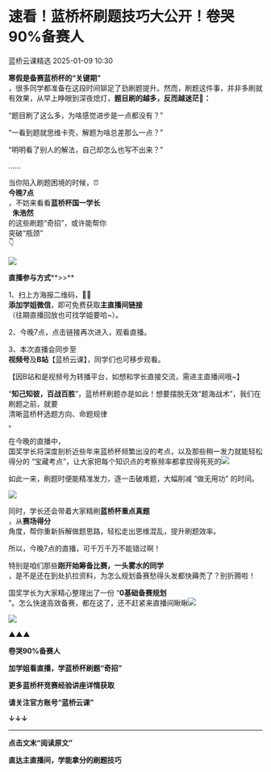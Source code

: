 #  速看！蓝桥杯刷题技巧大公开！卷哭90%备赛人   
 蓝桥云课精选   2025-01-09 10:30  
  
**寒假是备赛蓝桥杯的“关键期”**  
，很多同学都准备在这段时间铆足了劲刷题提升。然而，刷题这件事，并非多刷就有效果，从早上睁眼到深夜熄灯，**题目刷的越多，反而越迷茫🤯：**  
  
“题目刷了这么多，为啥感觉进步是一点都没有？”  
  
“一看到题就思维卡壳，解题为啥总差那么一点？”  
  
“明明看了别人的解法，自己却怎么也写不出来？”  
  
......  
  
当你陷入刷题困境的时候，⏰  
**今晚7点**  
，不妨来看看**蓝桥杯国一学长**  
  **朱浩然**  
的这些刷题“奇招”，或许能帮你  
突破“瓶颈”  
👇  
  
![](https://mmbiz.qpic.cn/sz_mmbiz_png/D9Zsv9GbQbzZco97y9e8cU3t6qbc6eMMwrwRBZtfib6USKAjAUZgq6ZWVTGpFz9Bdp9pBZ9dSMvGVIvfRvwVNicg/640?wx_fmt=png&from=appmsg "")  
  
  
**直播参与方式****>>**  
  
  
1、扫上方海报二维码，🙋‍♀️  
**添加学姐微信**，即可免费获取**主直播间链接**  
（往期直播回放也可找学姐要哈~）。   
  
2、今晚7点，点击链接再次进入，观看直播。   
  
3、本次直播会同步至  
**视频号**及**B站**【蓝桥云课】，同学们也可移步观看。  
  
【因B站和是视频号为转播平台，如想和学长直接交流，需进主直播间哦~】  
  
  
“**知己知彼，百战百胜**”，蓝桥杯刷题亦是如此！想要摆脱无效“题海战术”，我们在刷题之前，就要  
清晰蓝桥杯选题方向、命题规律  
。  
  
在今晚的直播中，  
国奖学长将深度剖析近些年来蓝桥杯频繁出没的考点，以及那些稍一发力就能轻松得分的 “宝藏考点”，让大家把每个知识点的考察频率都拿捏得死死的![](https://mmbiz.qpic.cn/sz_mmbiz_png/OFbmYjgakX4DZyg7oW8m4Gg7UmEHV4DwOT7oUicYh6sOibf6MOZ2S7ahib5DCiczFOUoaI5fZVVlwxSj2RzeJ3atTA/640?wx_fmt=png&from=appmsg "")  
  
  
如此一来，刷题时便能精准发力，逐一击破难题，大幅削减 “做无用功” 的时间。  
  
![](https://mmbiz.qpic.cn/sz_mmbiz_png/OFbmYjgakX4DZyg7oW8m4Gg7UmEHV4Dwu0oFMwH8hsDoZdQVXu5KahiaIoLvZiaNedDJuH4pDQWHqsrejsiaxOVdw/640?wx_fmt=png&from=appmsg "")  
  
同时，学长还会带着大家精刷**蓝桥杯重点真题**  
，从**赛场得分**  
角度，帮你重新拆解做题思路，轻松走出思维混乱，提升刷题效率。  
  
所以，今晚7点的直播，可千万千万不能错过啊！  
  
特别是咱们那些**刚开始筹备比赛，一头雾水的同学**  
，是不是还在到处扒拉资料，为怎么规划备赛愁得头发都快薅秃了？别折腾啦！  
  
国奖学长为大家精心整理出了一份 “**0基础备赛规划**  
”。怎么快速高效备赛，都在这了，还不赶紧来直播间瞅瞅![](https://mmbiz.qpic.cn/sz_mmbiz_png/OFbmYjgakX4DZyg7oW8m4Gg7UmEHV4Dw3dfeXTpHPHbPLXQWxAMnxDJYQVoatVrecYKMQcczbbbeXBfBCeaohQ/640?wx_fmt=png&from=appmsg "")  
  
  
![](https://mmbiz.qpic.cn/sz_mmbiz_png/OFbmYjgakX4DZyg7oW8m4Gg7UmEHV4DwKEib9a5o3BBxPH90nVlICJ2ib4d5DvibRSzW19HciaOp7lZqiad5RCrmxWg/640?wx_fmt=png&from=appmsg "")  
  
▲▲▲  
  
**卷哭90%备赛人**  
  
**加学姐看直播，学蓝桥杯刷题“奇招”**  
  
  
  
**更多蓝桥杯竞赛经验讲座详情获取**  
  
**请关注官方账号“蓝桥云课”**  
  
**↓↓↓**  
  
  
****  
**点击文末“阅读原文”**  
  
**直达主直播间，学能拿分的刷题技巧**  
  
